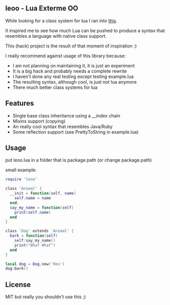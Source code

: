 leoo - Lua Exterme OO
-----------------------------------------------

While looking for a class system for lua I ran into [this](http://code.google.com/p/lua-class-lib/wiki/Lua_OOP_LuaClassLib#First_Look).

It inspired me to see how much Lua can be pushed to produce a syntax that resembles a language with native class support.

This (hack) project is the result of that moment of inspiration :)

I really recommend against usage of this library because:
* I am not planning on maintaining it, it is just an experiment
* It is a big hack and probably needs a complete rewrite
* I haven't done any real testing except testing example.lua
* The resulting syntax, although cool, is just not lua anymore
* There much better class systems for lua

Features
-----------------------------------------------
* Single base class inheritance using a __index chain
* Mixins support (copying)
* An really cool syntax that resembles Java/Ruby
* Some reflection support (see PrettyToString in example.lua)

Usage
-----------------------------------------------
put leoo.lua in a folder that is package.path (or change package.path)

small example:
```lua
require 'leoo'

class 'Animal' {
  __init = function(self, name)
    self.name = name
  end,
  say_my_name = function(self)
    print(self.name)
  end
}

class 'Dog' extends 'Animal' {
  bark = function(self)
    self:say_my_name()
    print("Whaf Whaf")
  end
}

local dog = Dog.new('Rex')
dog:bark()
```


License
-----------------------------------------------
MIT but really you shouldn't use this ;)